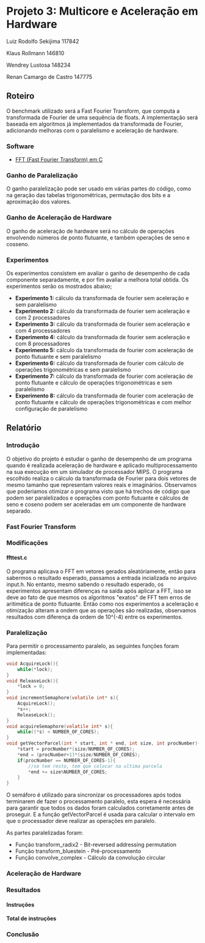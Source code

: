 

# Projeto 3: Multicore e Aceleração em Hardware

Luiz Rodolfo Sekijima           117842

Klaus Rollmann                  146810

Wendrey Lustosa                 148234

Renan Camargo de Castro         147775


## Roteiro

O benchmark utilizado será a Fast Fourier Transform, que computa a transformada de Fourier de uma sequência de floats.
A implementação será baseada em algoritmos já implementados da transformada de Fourier, adicionando melhoras com o paralelismo e aceleração de hardware.

### Software

* [FFT (Fast Fourier Transform) em C](https://www.nayuki.io/page/free-small-fft-in-multiple-languages)

### Ganho de Paralelização

O ganho paralelização pode ser usado em várias partes do código, como na geração das tabelas trigonométricas, permutação dos bits e a aproximação dos valores.

### Ganho de Aceleração de Hardware

O ganho de aceleração de hardware será no cálculo de operações envolvendo números de ponto flutuante, e também operações de seno e cosseno.

### Experimentos

Os experimentos consistem em avaliar o ganho de desempenho de cada componente separadamente, e por fim avaliar a melhora total obtida.
Os experimentos serão os mostrados abaixo;
* **Experimento 1:** cálculo da transformada de fourier sem aceleração e sem paralelismo
* **Experimento 2:** cálculo da transformada de fourier sem aceleração e com 2 processadores
* **Experimento 3:** cálculo da transformada de fourier sem aceleração e com 4 processadores
* **Experimento 4:** cálculo da transformada de fourier sem aceleração e com 8 processadores
* **Experimento 5:** cálculo da transformada de fourier com aceleração de ponto flutuante e sem paralelismo
* **Experimento 6:** cálculo da transformada de fourier com cálculo de operações trigonométricas e sem paralelismo
* **Experimento 7:** cálculo da transformada de fourier com aceleração de ponto flutuante e cálculo de operações trigonométricas e sem paralelismo
* **Experimento 8:** cálculo da transformada de fourier com aceleração de ponto flutuante e cálculo de operações trigonométricas e com melhor configuração de paralelismo


## Relatório

### Introdução

O objetivo do projeto é estudar o ganho de desempenho de um programa quando é realizada aceleração de hardware e aplicado multiprocessamento na sua execução em um simulador de processador MIPS. O programa escolhido realiza o cálculo da transformada de Fourier para dois vetores de mesmo tamanho que representam valores reais e imaginários. Observamos que poderiamos otimizar o programa visto que há trechos de código que podem ser paralelizados e operações com ponto flutuante e cálculos de seno e coseno podem ser aceleradas em um componente de hardware separado.

### Fast Fourier Transform

### Modificações

#### ffttest.c

O programa aplicava o FFT em vetores gerados aleatóriamente, então para sabermos o resultado esperado, passamos a entrada incializada no arquivo input.h. No entanto, mesmo sabendo o resultado esperado, os experimentos apresentam diferenças na saída após aplicar a FFT, isso se deve ao fato de que mesmos os algoritmos "exatos" de FFT tem erros de aritimética de ponto flutuante. Então como nos experimentos a aceleração e otimização alteram a ondem que as operações são realizadas, observamos resultados com diferença da ordem de 10^(-4) entre os experimentos.

### Paralelização

Para permitir o processamento paralelo, as seguintes funções foram implementadas:

~~~c
void AcquireLock(){
	while(*lock);
}
void ReleaseLock(){
	*lock = 0;
}
void incrementSemaphore(volatile int* s){
	AcquireLock();
	*s++;
	ReleaseLock();
}
void acquireSemaphore(volatile int* s){
	while((*s) < NUMBER_OF_CORES);
}
void getVectorParcel(int * start, int * end, int size, int procNumber){
	*start = procNumber*(size/NUMBER_OF_CORES);
	*end = (procNumber+1)*(size/NUMBER_OF_CORES);
	if(procNumber == NUMBER_OF_CORES-1){
		//se tem resto, tem que colocar na ultima parcela
		*end += size%NUMBER_OF_CORES;
	}
}
~~~

O semáforo é utilizado para sincronizar os processadores após todos terminarem de fazer o processamento paralelo, esta espera é necessária para garantir que todos os dados foram calculados corretamente antes de proseguir. E a função getVectorParcel é usada para calcular o intervalo em que o processador deve realizar as operações em paralelo.

As partes paralelizadas foram:

* Função transform_radix2 - Bit-reversed addressing permutation
* Função transform_bluestein - Pré-processamento 
* Função convolve_complex - Cálculo da convolução circular 


### Aceleração de Hardware

### Resultados

#### Instruções

#### Total de instruções



### Conclusão

